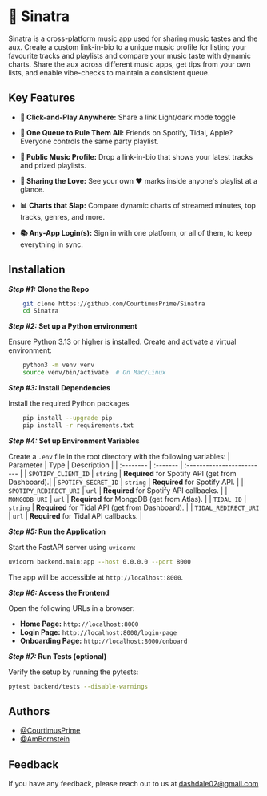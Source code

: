 
# 🎸 Sinatra

Sinatra is a cross-platform music app used for sharing music tastes and the aux. Create a custom link-in-bio to a unique music profile for listing your favourite tracks and playlists and compare your music taste with dynamic charts. Share the aux across different music apps, get tips from your own lists, and enable vibe-checks to maintain a consistent queue.


## Key Features

- **🚀 Click-and-Play Anywhere:** Share a link Light/dark mode toggle
- **🤝 One Queue to Rule Them All:** Friends on Spotify, Tidal, Apple? Everyone controls the same party playlist.
- **🤩 Public Music Profile:** Drop a link-in-bio that shows your latest tracks and prized playlists.
- **💞 Sharing the Love:** See your own ❤️ marks inside anyone's playlist at a glance.
- **📊 Charts that Slap:** Compare dynamic charts of streamed minutes, top tracks, genres, and more.

- **📚 Any-App Login(s):** Sign in with one platform, or all of them, to keep everything in sync.


## Installation

**_Step #1:_ Clone the Repo**
```bash
    git clone https://github.com/CourtimusPrime/Sinatra
    cd Sinatra
```
**_Step #2:_ Set up a Python environment**

Ensure Python 3.13 or higher is installed. Create and activate a virtual environment:

```bash
    python3 -m venv venv
    source venv/bin/activate  # On Mac/Linux
```
**_Step #3:_ Install Dependencies**

Install the required Python packages
```bash
    pip install --upgrade pip
    pip install -r requirements.txt
```
**_Step #4:_ Set up Environment Variables**

Create a `.env` file in the root directory with the following variables:
| Parameter | Type     | Description                |
| :-------- | :------- | :------------------------- |
| `SPOTIFY_CLIENT_ID` | `string` | **Required** for Spotify API (get from Dashboard).|
| `SPOTIFY_SECRET_ID` | `string` | **Required** for Spotify API. |
| `SPOTIPY_REDIRECT_URI` | `url` | **Required** for Spotify API callbacks. |
| `MONGODB_URI` | `url` | **Required** for MongoDB (get from Atlas). |
| `TIDAL_ID` | `string` | **Required** for Tidal API (get from Dashboard). |
| `TIDAL_REDIRECT_URI` | `url` | **Required** for Tidal API callbacks. |

**_Step #5:_ Run the Application**

Start the FastAPI server using `uvicorn`:
```bash
uvicorn backend.main:app --host 0.0.0.0 --port 8000
```

The app will be accessible at `http://localhost:8000`.

**_Step #6:_ Access the Frontend**

Open the following URLs in a browser:
- **Home Page:** `http://localhost:8000`
- **Login Page:** `http://localhost:8000/login-page`
- **Onboarding Page:** `http://localhost:8000/onboard`

**_Step #7:_ Run Tests (optional)**

Verify the setup by running the pytests:
```bash
pytest backend/tests --disable-warnings
```
## Authors

- [@CourtimusPrime](https://github.com/CourtimusPrime)
- [@AmBornstein](https://github.com/ambornstein)

## Feedback

If you have any feedback, please reach out to us at dashdale02@gmail.com

